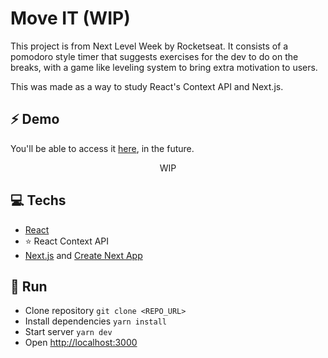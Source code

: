 #  Move IT (WIP)

This project is from Next Level Week by Rocketseat. It consists of a pomodoro style timer that suggests exercises for the dev to do on the breaks, with a game like leveling system to bring extra motivation to users.

This was made as a way to study React's Context API and Next.js.

## ⚡ Demo
You'll be able to access it [here](), in the future.
<p style="text-align: center;">
  WIP
</p>

## 💻 Techs

- [React](https://reactjs.org/)
- ⭐ React Context API
- [Next.js](https://nextjs.org/) and [Create Next App](https://create-next-app.js.org/)

## 🚀 Run

- Clone repository `git clone <REPO_URL>`
- Install dependencies `yarn install`
- Start server `yarn dev`
- Open [http://localhost:3000](http://localhost:3000)